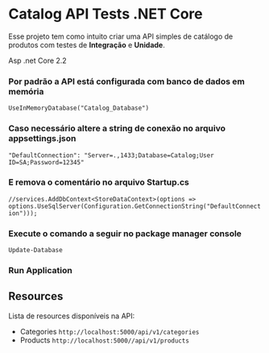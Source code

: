 # Catalog API Tests .NET Core

Esse projeto tem como intuito criar uma API simples de catálogo de produtos com testes de **Integração** e **Unidade**.

Asp .net Core 2.2

### Por padrão a API está configurada com banco de dados em memória
```UseInMemoryDatabase("Catalog_Database")```

### Caso necessário altere a string de conexão no arquivo appsettings.json
```"DefaultConnection": "Server=.,1433;Database=Catalog;User ID=SA;Password=12345"```

### E remova o comentário no arquivo Startup.cs
```//services.AddDbContext<StoreDataContext>(options => options.UseSqlServer(Configuration.GetConnectionString("DefaultConnection")));```

### Execute o comando a seguir no package manager console

```Update-Database```

### Run Application 

## Resources

Lista de resources disponíveis na API:

- Categories ```http://localhost:5000/api/v1/categories```
- Products ```http://localhost:5000//api/v1/products```
